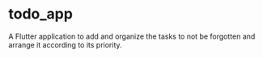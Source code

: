 # todo_app

A Flutter application to add and organize the tasks to not be forgotten and arrange it according to its priority.
